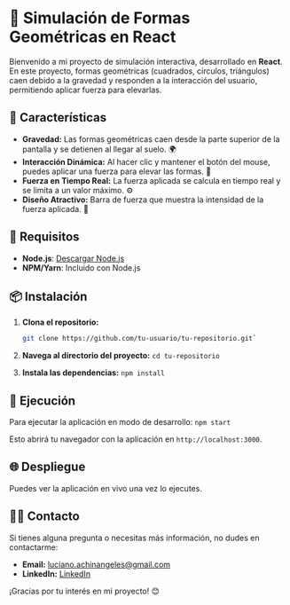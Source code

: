 
# 🎨 Simulación de Formas Geométricas en React

Bienvenido a mi proyecto de simulación interactiva, desarrollado en **React**. En este proyecto, formas geométricas (cuadrados, círculos, triángulos) caen debido a la gravedad y responden a la interacción del usuario, permitiendo aplicar fuerza para elevarlas.

## 🚀 Características

- **Gravedad:** Las formas geométricas caen desde la parte superior de la pantalla y se detienen al llegar al suelo. 🌍
- **Interacción Dinámica:** Al hacer clic y mantener el botón del mouse, puedes aplicar una fuerza para elevar las formas. 🌟
- **Fuerza en Tiempo Real:** La fuerza aplicada se calcula en tiempo real y se limita a un valor máximo. ⚙️
- **Diseño Atractivo:** Barra de fuerza que muestra la intensidad de la fuerza aplicada. 🎨

## 🎯 Requisitos
- **Node.js**: [Descargar Node.js](https://nodejs.org/)
- **NPM/Yarn**: Incluido con Node.js

## 📦 Instalación

1. **Clona el repositorio:**
   ```bash
   git clone https://github.com/tu-usuario/tu-repositorio.git` 

2.  **Navega al directorio del proyecto:**
    `cd tu-repositorio` 
    
3.  **Instala las dependencias:**
    `npm install` 
    

## 🚀 Ejecución
Para ejecutar la aplicación en modo de desarrollo:
`npm start` 

Esto abrirá tu navegador con la aplicación en `http://localhost:3000`.

## 🌐 Despliegue
Puedes ver la aplicación en vivo una vez lo ejecutes.

## 👨‍💻 Contacto

Si tienes alguna pregunta o necesitas más información, no dudes en contactarme:

-   **Email:** luciano.achinangeles@gmail.com
-   **LinkedIn:** [LinkedIn](https://www.linkedin.com/in/LuVaAcAn/)

¡Gracias por tu interés en mi proyecto! 😊
